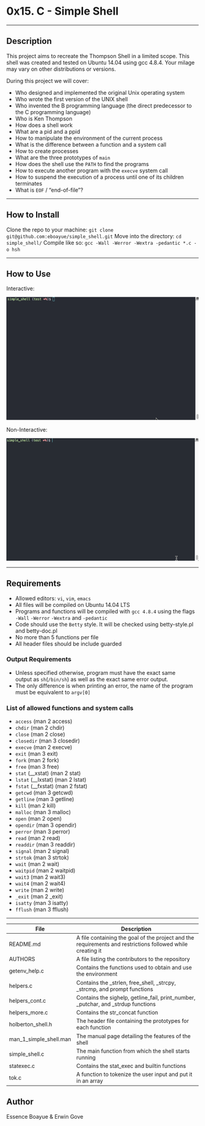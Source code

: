 # 0x15. C - Simple Shell
---
## Description

This project aims to recreate the Thompson Shell in a limited scope. This shell was created and tested on Ubuntu 14.04 using gcc 4.8.4. Your milage may vary on other distributions or versions. 

During this project we will cover:
- Who designed and implemented the original Unix operating system
- Who wrote the first version of the UNIX shell
- Who invented the B programming language (the direct predecessor to the C programming language)
- Who is Ken Thompson
- How does a shell work
- What are a pid and a ppid
- How to manipulate the environment of the current process
- What is the difference between a function and a system call
- How to create processes
- What are the three prototypes of `main`
- How does the shell use the `PATH` to find the programs
- How to execute another program with the `execve` system call
- How to suspend the execution of a process until one of its children terminates
- What is `EOF` / “end-of-file”?

---
## How to Install

Clone the repo to your machine:
`git clone git@github.com:eboayue/simple_shell.git`
Move into the directory:
`cd simple_shell/`
Compile like so:
`gcc -Wall -Werror -Wextra -pedantic *.c -o hsh`

---
## How to Use

Interactive:

![](Demo3.gif)

Non-Interactive:

![](Demodemo.gif)

---
## Requirements

- Allowed editors: `vi`, `vim`, `emacs`
- All files will be compiled on Ubuntu 14.04 LTS
- Programs and functions will be compiled with `gcc 4.8.4` using the flags `-Wall` `-Werror` `-Wextra` and `-pedantic`
- Code should use the `Betty` style. It will be checked using betty-style.pl and betty-doc.pl
- No more than 5 functions per file
- All header files should be include guarded

### Output Requirements

- Unless specified otherwise, program must have the exact same output as `sh`(`/bin/sh`) as well as the exact same error output.
- The only difference is when printing an error, the name of the program must be equivalent to `argv[0]`

### List of allowed functions and system calls

- `access` (man 2 access)
- `chdir` (man 2 chdir)
- `close` (man 2 close)
- `closedir` (man 3 closedir)
- `execve` (man 2 execve)
- `exit` (man 3 exit)
- `fork` (man 2 fork)
- `free` (man 3 free)
- `stat` (__xstat) (man 2 stat)
- `lstat` (__lxstat) (man 2 lstat)
- `fstat` (__fxstat) (man 2 fstat)
- `getcwd` (man 3 getcwd)
- `getline` (man 3 getline)
- `kill` (man 2 kill)
- `malloc` (man 3 malloc)
- `open` (man 2 open)
- `opendir` (man 3 opendir)
- `perror` (man 3 perror)
- `read` (man 2 read)
- `readdir` (man 3 readdir)
- `signal` (man 2 signal)
- `strtok` (man 3 strtok)
- `wait` (man 2 wait)
- `waitpid` (man 2 waitpid)
- `wait3` (man 2 wait3)
- `wait4` (man 2 wait4)
- `write` (man 2 write)
- `_exit` (man 2 _exit)
- `isatty` (man 3 isatty)
- `fflush` (man 3 fflush)

---
File|Description
---|---
README.md| A file containing the goal of the project and the requirements and restrictions followed while creating it
AUTHORS| A file listing the contributors to the repository
getenv_help.c | Contains the functions used to obtain and use the environment
helpers.c | Contains the _strlen, free_shell, _strcpy, _strcmp, and prompt functions
helpers_cont.c | Contains the sighelp, getline_fail, print_number, _putchar, and _strdup functions
helpers_more.c | Contains the str_concat function
holberton_shell.h | The header file containing the prototypes for each function
man_1_simple_shell.man | The manual page detailing the features of the shell
simple_shell.c | The main function from which the shell starts running
statexec.c | Contains the stat_exec and builtin functions
tok.c | A function to tokenize the user input and put it in an array

## Author
Essence Boayue & Erwin Gove